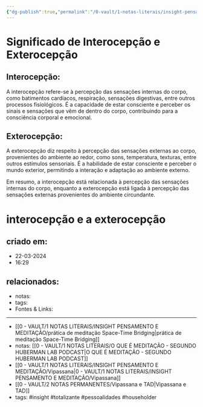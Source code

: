 ```yaml
---
{"dg-publish":true,"permalink":"/0-vault/1-notas-literais/insight-pensamento-e-meditacao/interocepcao-e-a-exterocepcao/","tags":["insight","totalizante","pessoalidades","householder"],"dgHomeLink":true,"dgShowLocalGraph":true,"dgShowFileTree":true,"dgEnableSearch":true}
---
```


# Significado de Interocepção e Exterocepção

## Interocepção:
A interocepção refere-se à percepção das sensações internas do corpo, como batimentos cardíacos, respiração, sensações digestivas, entre outros processos fisiológicos. É a capacidade de estar consciente e perceber os sinais e sensações que vêm de dentro do corpo, contribuindo para a consciência corporal e emocional.

## Exterocepção:
A exterocepção diz respeito à percepção das sensações externas ao corpo, provenientes do ambiente ao redor, como sons, temperatura, texturas, entre outros estímulos sensoriais. É a habilidade de estar consciente e perceber o mundo exterior, permitindo a interação e adaptação ao ambiente externo.

Em resumo, a interocepção está relacionada à percepção das sensações internas do corpo, enquanto a exterocepção está ligada à percepção das sensações externas provenientes do ambiente circundante.

# interocepção e a exterocepção

## criado em: 
- 22-03-2024
- 16:29
## relacionados:
- notas: 
- tags: 
- Fontes & Links: 
---
- [[0 - VAULT/1 NOTAS LITERAIS/INSIGHT PENSAMENTO E MEDITAÇÃO/prática de meditação Space-Time Bridging\|prática de meditação Space-Time Bridging]]
- notas: [[0 - VAULT/1 NOTAS LITERAIS/O QUE É MEDITAÇÃO - SEGUNDO HUBERMAN LAB PODCAST\|O QUE É MEDITAÇÃO - SEGUNDO HUBERMAN LAB PODCAST]]
- [[0 - VAULT/1 NOTAS LITERAIS/INSIGHT PENSAMENTO E MEDITAÇÃO/Vipassana\|0 - VAULT/1 NOTAS LITERAIS/INSIGHT PENSAMENTO E MEDITAÇÃO/Vipassana]]
- [[0 - VAULT/2 NOTAS PERMANENTES/Vipassana e TAD\|Vipassana e TAD]]
- tags: #insight #totalizante #pessoalidades #householder 